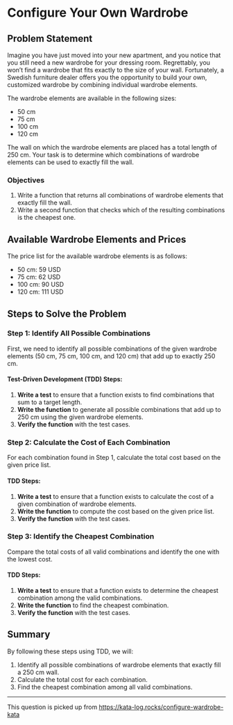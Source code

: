 # Configure Your Own Wardrobe

## Problem Statement

Imagine you have just moved into your new apartment, and you notice that you still need a new wardrobe for your dressing room. Regrettably, you won’t find a wardrobe that fits exactly to the size of your wall. Fortunately, a Swedish furniture dealer offers you the opportunity to build your own, customized wardrobe by combining individual wardrobe elements.

The wardrobe elements are available in the following sizes:
- 50 cm
- 75 cm
- 100 cm
- 120 cm

The wall on which the wardrobe elements are placed has a total length of 250 cm. Your task is to determine which combinations of wardrobe elements can be used to exactly fill the wall.

### Objectives

1. Write a function that returns all combinations of wardrobe elements that exactly fill the wall.
2. Write a second function that checks which of the resulting combinations is the cheapest one.

## Available Wardrobe Elements and Prices

The price list for the available wardrobe elements is as follows:

- 50 cm: 59 USD
- 75 cm: 62 USD
- 100 cm: 90 USD
- 120 cm: 111 USD

## Steps to Solve the Problem

### Step 1: Identify All Possible Combinations

First, we need to identify all possible combinations of the given wardrobe elements (50 cm, 75 cm, 100 cm, and 120 cm) that add up to exactly 250 cm. 

#### Test-Driven Development (TDD) Steps:
1. **Write a test** to ensure that a function exists to find combinations that sum to a target length.
2. **Write the function** to generate all possible combinations that add up to 250 cm using the given wardrobe elements.
3. **Verify the function** with the test cases.

### Step 2: Calculate the Cost of Each Combination

For each combination found in Step 1, calculate the total cost based on the given price list.

#### TDD Steps:
1. **Write a test** to ensure that a function exists to calculate the cost of a given combination of wardrobe elements.
2. **Write the function** to compute the cost based on the given price list.
3. **Verify the function** with the test cases.

### Step 3: Identify the Cheapest Combination

Compare the total costs of all valid combinations and identify the one with the lowest cost.

#### TDD Steps:
1. **Write a test** to ensure that a function exists to determine the cheapest combination among the valid combinations.
2. **Write the function** to find the cheapest combination.
3. **Verify the function** with the test cases.

## Summary

By following these steps using TDD, we will:
1. Identify all possible combinations of wardrobe elements that exactly fill a 250 cm wall.
2. Calculate the total cost for each combination.
3. Find the cheapest combination among all valid combinations.

---------------------------------------------------------------------------------------------------------------------
This question is picked up from 
https://kata-log.rocks/configure-wardrobe-kata
